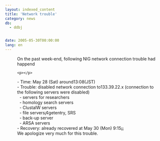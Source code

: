 ```yaml
---
layout: indexed_content
title: 'Network trouble'
category: news
db:
  - ddbj


date: 2005-05-30T00:00:00
lang: en
---
```


<dd>On the past week-end, following NIG network connection trouble had happend

    <p></p>
<dd>- Time: May 28 (Sat) around13:08(JST)
<dd>- Trouble: disabled network connection to133.39.22.x (connection to<br> the following servers were disabled)
<dd>  - servers for researchers
<dd>  - homology search servers
<dd>  - ClustalW servers
<dd>  - file servers¡¢getentry, SRS
<dd>  - back-up server
<dd>  - ARSA servers
<dd>- Recovery: already recovered at May 30 (Mon) 9:15¡¡
<dd>We apologize very much for this trouble.</dd>
</dd>
</dd>
</dd>
</dd>
</dd>
</dd>
</dd>
</dd>
</dd>
</dd>
